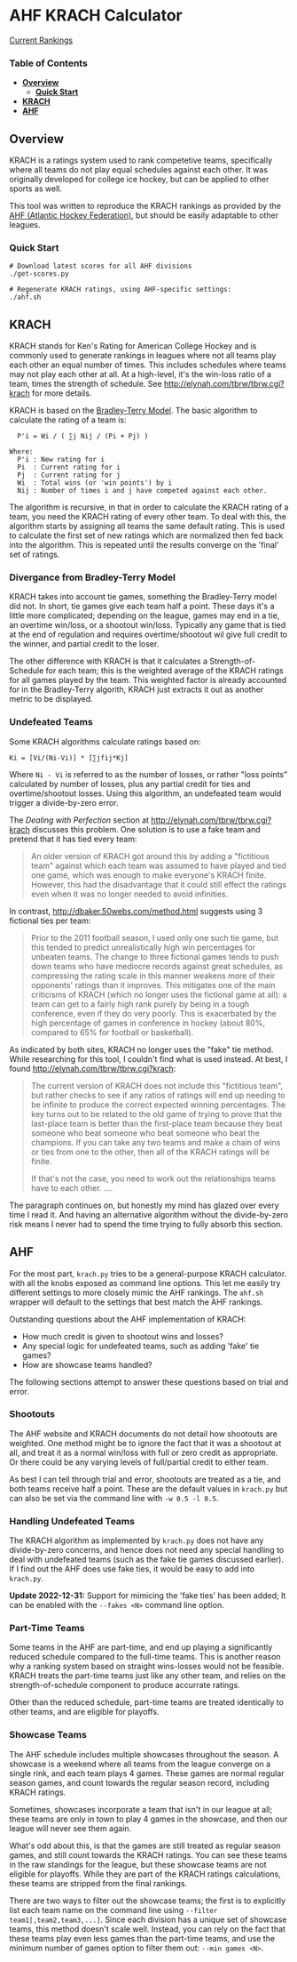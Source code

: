 # AHF KRACH Calculator

[Current Rankings](results/readme.md)

### Table of Contents

- **[Overview](#overview)**
  - **[Quick Start](#quick-start)**
- **[KRACH](#krach)**
- **[AHF](#ahf)**

## Overview

KRACH is a ratings system used to rank competetive teams, specifically where all teams do not play equal schedules against each other. It was originally developed for college ice hockey, but can be applied to other sports as well.

This tool was written to reproduce the KRACH rankings as provided by the [AHF (Atlantic Hockey Federation)](http://elynah.com/tbrw/tbrw.cgi?krach), but should be easily adaptable to other leagues.

### Quick Start

```
# Download latest scores for all AHF divisions
./get-scores.py

# Regenerate KRACH ratings, using AHF-specific settings:
./ahf.sh
```

## KRACH

KRACH stands for Ken's Rating for American College Hockey and is commonly used to generate rankings in leagues where not all teams play each other an equal number of times. This includes schedules where teams may not play each other at all.  At a high-level, it's the win-loss ratio of a team, times the strength of schedule. See http://elynah.com/tbrw/tbrw.cgi?krach for more details.

KRACH is based on the [Bradley-Terry Model](https://en.wikipedia.org/wiki/Bradley%E2%80%93Terry_model).  The basic algorithm to calculate the rating of a team is:

```
  P'i = Wi / ( ∑j Nij / (Pi + Pj) )

Where:
  P'i : New rating for i
  Pi  : Current rating for i
  Pj  : Current rating for j
  Wi  : Total wins (or 'win points') by i
  Nij : Number of times i and j have competed against each other.
```

The algorithm is recursive, in that in order to calculate the KRACH rating of a team, you need the KRACH rating of every other team.  To deal with this, the algorithm starts by assigning all teams the same default rating.  This is used to calculate the first set of new ratings which are normalized then fed back into the algorithm.  This is repeated until the results converge on the 'final' set of ratings.

### Divergance from Bradley-Terry Model

KRACH takes into account tie games, something the Bradley-Terry model did not. In short, tie games give each team half a point.  These days it's a little more complicated; depending on the league, games may end in a tie, an overtime win/loss, or a shootout win/loss. Typically any game that is tied at the end of regulation and requires overtime/shootout wil give full credit to the winner, and partial credit to the loser.

The other difference with KRACH is that it calculates a Strength-of-Schedule for each team; this is the weighted average of the KRACH ratings for all games played by the team.  This weighted factor is already accounted for in the Bradley-Terry algorith, KRACH just extracts it out as another metric to be displayed.

### Undefeated Teams

Some KRACH algorithms calculate ratings based on:
```
Ki = [Vi/(Ni-Vi)] * [∑jfij*Kj]
```

Where `Ni - Vi` is referred to as the number of losses, or rather "loss points" calculated by number of losses, plus any partial credit for ties and overtime/shootout losses.  Using this algorithm, an undefeated team would trigger a divide-by-zero error.

The _Dealing with Perfection_ section at http://elynah.com/tbrw/tbrw.cgi?krach discusses this problem. One solution is to use a fake team and pretend that it has tied every team:

> An older version of KRACH got around this by adding a "fictitious team" against which each team was assumed to have played and tied one game, which was enough to make everyone's KRACH finite. However, this had the disadvantage that it could still effect the ratings even when it was no longer needed to avoid infinities.

In contrast, http://dbaker.50webs.com/method.html suggests using 3 fictional ties per team:

> Prior to the 2011 football season, I used only one such tie game, but this tended to predict unrealistically high win percentages for unbeaten teams. The change to three fictional games tends to push down teams who have mediocre records against great schedules, as compressing the rating scale in this manner weakens more of their opponents' ratings than it improves. This mitigates one of the main criticisms of KRACH (which no longer uses the fictional game at all): a team can get to a fairly high rank purely by being in a tough conference, even if they do very poorly. This is exacerbated by the high percentage of games in conference in hockey (about 80%, compared to 65% for football or basketball).

As indicated by both sites, KRACH no longer uses the "fake" tie method. While researching for this tool, I couldn't find what is used instead.  At best, I found http://elynah.com/tbrw/tbrw.cgi?krach:

> The current version of KRACH does not include this "fictitious team", but rather checks to see if any ratios of ratings will end up needing to be infinite to produce the correct expected winning percentages. The key turns out to be related to the old game of trying to prove that the last-place team is better than the first-place team because they beat someone who beat someone who beat someone who beat the champions. If you can take any two teams and make a chain of wins or ties from one to the other, then all of the KRACH ratings will be finite.
> 
> If that's not the case, you need to work out the relationships teams have to each other. ....

The paragraph continues on, but honestly my mind has glazed over every time I read it. And having an alternative algorithm without the divide-by-zero risk means I never had to spend the time trying to fully absorb this section.

## AHF

For the most part, `krach.py` tries to be a general-purpose KRACH calculator. with all the knobs exposed as command line options.  This let me easily try different settings to more closely mimic the AHF rankings.  The `ahf.sh` wrapper will default to the settings that best match the AHF rankings.

Outstanding questions about the AHF implementation of KRACH:
- How much credit is given to shootout wins and losses?
- Any special logic for undefeated teams, such as adding 'fake' tie games?
- How are showcase teams handled?

The following sections attempt to answer these questions based on trial and error.

### Shootouts

The AHF website and KRACH documents do not detail how shootouts are weighted.  One method might be to ignore the fact that it was a shootout at all, and treat it as a normal win/loss with full or zero credit as appropriate.  Or there could be any varying levels of full/partial credit to either team.

As best I can tell through trial and error, shootouts are treated as a tie, and both teams receive half a point.  These are the default values in `krach.py` but can also be set via the command line with `-w 0.5 -l 0.5`.

### Handling Undefeated Teams

The KRACH algorithm as implemented by `krach.py` does not have any divide-by-zero concerns, and hence does not need any special handling to deal with undefeated teams (such as the fake tie games discussed earlier).  If I find out the AHF does use fake ties, it would be easy to add into `krach.py`.

**Update 2022-12-31:** Support for mimicing the 'fake ties' has been added; It can be enabled with the `--fakes <N>` command line option.

### Part-Time Teams

Some teams in the AHF are part-time, and end up playing a significantly reduced schedule compared to the full-time teams.  This is another reason why a ranking system based on straight wins-losses would not be feasible.  KRACH treats the part-time teams just like any other team, and relies on the strength-of-schedule component to produce accurrate ratings.

Other than the reduced schedule, part-time teams are treated identically to other teams, and are eligible for playoffs.

### Showcase Teams

The AHF schedule includes multiple showcases throughout the season. A showcase is a weekend where all teams from the league converge on a single rink, and each team plays 4 games.  These games are normal regular season games, and count towards the regular season record, including KRACH ratings.

Sometimes, showcases incorporate a team that isn't in our league at all; these teams are only in town to play 4 games in the showcase, and then our league will never see them again.

What's odd about this, is that the games are still treated as regular season games, and still count towards the KRACH ratings. You can see these teams in the raw standings for the league, but these showcase teams are not eligible for playoffs.  While they are part of the KRACH ratings calculations, these teams are stripped from the final rankings.

There are two ways to filter out the showcase teams; the first is to explicitly list each team name on the command line using `--filter team1[,team2,team3,...]`.  Since each division has a unique set of showcase teams, this method doesn't scale well.  Instead, you can rely on the fact that these teams play even less games than the part-time teams, and use the minimum number of games option to filter them out: `--min games <N>`.

